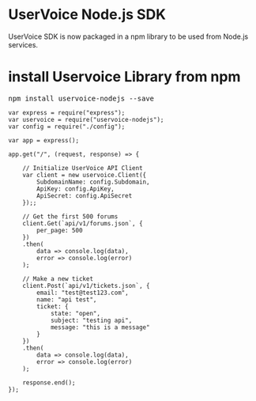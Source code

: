 # UserVoice Node.js SDK

UserVoice SDK is now packaged in a npm library to be used from Node.js services.

# install Uservoice Library from npm

<pre>npm install uservoice-nodejs --save</pre>

<pre>
<code>var express = require("express");
var uservoice = require("uservoice-nodejs");
var config = require("./config");

var app = express();

app.get("/", (request, response) => {

    // Initialize UserVoice API Client
	var client = new uservoice.Client({
		SubdomainName: config.Subdomain,
		ApiKey: config.ApiKey,
		ApiSecret: config.ApiSecret
	});;
	
    // Get the first 500 forums
	client.Get(`api/v1/forums.json`, {
		per_page: 500
	})
	.then(
		data => console.log(data),
		error => console.log(error)
	);
	
    // Make a new ticket
	client.Post(`api/v1/tickets.json`, {
		email: "test@test123.com",
		name: "api test",
		ticket: {
			state: "open",
			subject: "testing api",
			message: "this is a message" 
		}
	})
	.then(
		data => console.log(data),
		error => console.log(error)
	);
	
	response.end();
});

</code>
</pre>